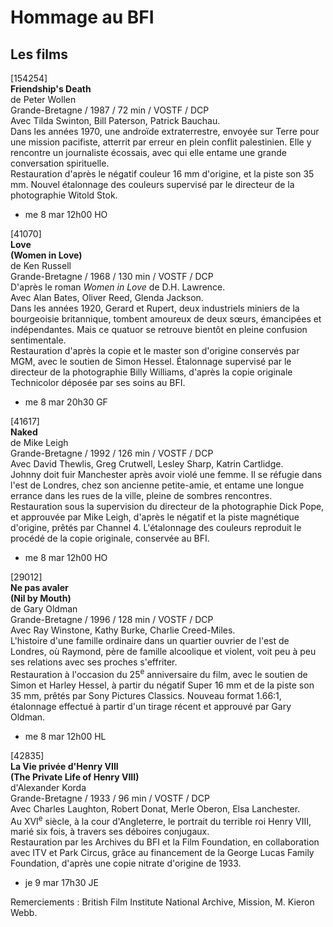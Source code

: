 # Hommage au BFI

## Les films

[154254]  
**Friendship's Death**  
de Peter Wollen  
Grande-Bretagne / 1987 / 72 min / VOSTF / DCP  
Avec Tilda Swinton, Bill Paterson, Patrick Bauchau.  
Dans les années 1970, une androïde extraterrestre, envoyée sur Terre pour une mission pacifiste, atterrit par erreur en plein conflit palestinien. Elle y rencontre un journaliste écossais, avec qui elle entame une grande conversation spirituelle.  
Restauration d'après le négatif couleur 16 mm d'origine, et la piste son 35 mm. Nouvel étalonnage des couleurs supervisé par le directeur de la photographie Witold Stok.

- me 8 mar 12h00 HO

[41070]  
**Love**  
**(Women in Love)**  
de Ken Russell  
Grande-Bretagne / 1968 / 130 min / VOSTF / DCP  
D'après le roman _Women in Love_ de D.H. Lawrence.  
Avec Alan Bates, Oliver Reed, Glenda Jackson.  
Dans les années 1920, Gerard et Rupert, deux industriels miniers de la bourgeoisie britannique, tombent amoureux de deux sœurs, émancipées et indépendantes. Mais ce quatuor se retrouve bientôt en pleine confusion sentimentale.  
Restauration d'après la copie et le master son d'origine conservés par MGM, avec le soutien de Simon Hessel. Étalonnage supervisé par le directeur de la photographie Billy Williams, d'après la copie originale Technicolor déposée par ses soins au BFI.

- me 8 mar 20h30 GF

[41617]  
**Naked**  
de Mike Leigh  
Grande-Bretagne / 1992 / 126 min / VOSTF / DCP  
Avec David Thewlis, Greg Crutwell, Lesley Sharp, Katrin Cartlidge.  
Johnny doit fuir Manchester après avoir violé une femme. Il se réfugie dans l'est de Londres, chez son ancienne petite-amie, et entame une longue errance dans les rues de la ville, pleine de sombres rencontres.  
Restauration sous la supervision du directeur de la photographie Dick Pope, et approuvée par Mike Leigh, d'après le négatif et la piste magnétique d'origine, prêtés par Channel 4. L'étalonnage des couleurs reproduit le procédé de la copie originale, conservée au BFI.

- me 8 mar 12h00 HO

[29012]  
**Ne pas avaler**  
**(Nil by Mouth)**  
de Gary Oldman  
Grande-Bretagne / 1996 / 128 min / VOSTF / DCP  
Avec Ray Winstone, Kathy Burke, Charlie Creed-Miles.  
L'histoire d'une famille ordinaire dans un quartier ouvrier de l'est de Londres, où Raymond, père de famille alcoolique et violent, voit peu à peu ses relations avec ses proches s'effriter.  
Restauration à l'occasion du 25<sup>e</sup> anniversaire du film, avec le soutien de Simon et Harley Hessel, à partir du négatif Super 16 mm et de la piste son 35 mm, prêtés par Sony Pictures Classics. Nouveau format 1.66:1, étalonnage effectué à partir d'un tirage récent et approuvé par Gary Oldman.

- me 8 mar 12h00 HL

[42835]  
**La Vie privée d'Henry VIII**  
**(The Private Life of Henry VIII)**  
d'Alexander Korda  
Grande-Bretagne / 1933 / 96 min / VOSTF / DCP  
Avec Charles Laughton, Robert Donat, Merle Oberon, Elsa Lanchester.  
Au XVI<sup>e</sup> siècle, à la cour d'Angleterre, le portrait du terrible roi Henry VIII, marié six fois, à travers ses déboires conjugaux.  
Restauration par les Archives du BFI et la Film Foundation, en collaboration avec ITV et Park Circus, grâce au financement de la George Lucas Family Foundation, d'après une copie nitrate d'origine de 1933.

- je 9 mar 17h30 JE

Remerciements : British Film Institute National Archive, Mission, M. Kieron Webb.
